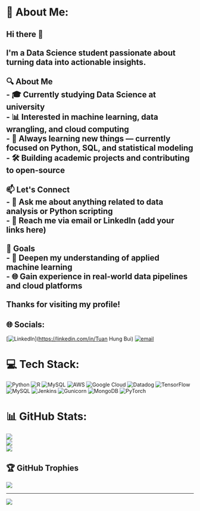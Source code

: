 # 💫 About Me:
## Hi there 👋<br><br>I'm a Data Science student passionate about turning data into actionable insights.<br><br>🔍 About Me<br>- 🎓 Currently studying Data Science at university<br>- 📊 Interested in machine learning, data wrangling, and cloud computing<br>- 🧠 Always learning new things — currently focused on Python, SQL, and statistical modeling<br>- 🛠️ Building academic projects and contributing to open-source<br><br>📫 Let's Connect<br>- 💬 Ask me about anything related to data analysis or Python scripting<br>- 📧 Reach me via email or LinkedIn (add your links here)<br><br> 🎯 Goals<br>- 🔬 Deepen my understanding of applied machine learning<br>- 🌐 Gain experience in real-world data pipelines and cloud platforms<br><br>Thanks for visiting my profile!


## 🌐 Socials:
[![LinkedIn](https://img.shields.io/badge/LinkedIn-%230077B5.svg?logo=linkedin&logoColor=white)](https://linkedin.com/in/Tuan Hung Bui) [![email](https://img.shields.io/badge/Email-D14836?logo=gmail&logoColor=white)](mailto:tuanhung.contact204@gmail.com) 

# 💻 Tech Stack:
![Python](https://img.shields.io/badge/python-3670A0?style=for-the-badge&logo=python&logoColor=ffdd54) ![R](https://img.shields.io/badge/r-%23276DC3.svg?style=for-the-badge&logo=r&logoColor=white) ![MySQL](https://img.shields.io/badge/mysql-4479A1.svg?style=for-the-badge&logo=mysql&logoColor=white) ![AWS](https://img.shields.io/badge/AWS-%23FF9900.svg?style=for-the-badge&logo=amazon-aws&logoColor=white) ![Google Cloud](https://img.shields.io/badge/GoogleCloud-%234285F4.svg?style=for-the-badge&logo=google-cloud&logoColor=white) ![Datadog](https://img.shields.io/badge/datadog-%23632CA6.svg?style=for-the-badge&logo=datadog&logoColor=white) ![TensorFlow](https://img.shields.io/badge/TensorFlow-%23FF6F00.svg?style=for-the-badge&logo=TensorFlow&logoColor=white) ![MySQL](https://img.shields.io/badge/mysql-4479A1.svg?style=for-the-badge&logo=mysql&logoColor=white) ![Jenkins](https://img.shields.io/badge/jenkins-%232C5263.svg?style=for-the-badge&logo=jenkins&logoColor=white) ![Gunicorn](https://img.shields.io/badge/gunicorn-%298729.svg?style=for-the-badge&logo=gunicorn&logoColor=white) ![MongoDB](https://img.shields.io/badge/MongoDB-%234ea94b.svg?style=for-the-badge&logo=mongodb&logoColor=white) ![PyTorch](https://img.shields.io/badge/PyTorch-%23EE4C2C.svg?style=for-the-badge&logo=PyTorch&logoColor=white)
# 📊 GitHub Stats:
![](https://github-readme-stats.vercel.app/api?username=tuahung248&theme=merko&hide_border=true&include_all_commits=false&count_private=false)<br/>
![](https://nirzak-streak-stats.vercel.app/?user=tuahung248&theme=merko&hide_border=true)<br/>
![](https://github-readme-stats.vercel.app/api/top-langs/?username=tuahung248&theme=merko&hide_border=true&include_all_commits=false&count_private=false&layout=compact)

## 🏆 GitHub Trophies
![](https://github-profile-trophy.vercel.app/?username=tuahung248&theme=merko&no-frame=false&no-bg=true&margin-w=4)

---
[![](https://visitcount.itsvg.in/api?id=tuahung248&icon=0&color=0)](https://visitcount.itsvg.in)
